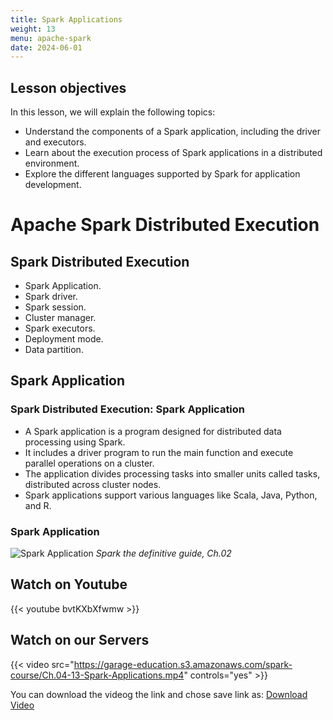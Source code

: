 ```yaml
---
title: Spark Applications
weight: 13
menu: apache-spark
date: 2024-06-01
---
```


## Lesson objectives

In this lesson, we will explain the following topics:
- Understand the components of a Spark application, including the driver and executors.
- Learn about the execution process of Spark applications in a distributed environment.
- Explore the different languages supported by Spark for application development.

# Apache Spark Distributed Execution

## Spark Distributed Execution

- Spark Application.
- Spark driver.
- Spark session.
- Cluster manager.
- Spark executors.
- Deployment mode.
- Data partition.

## Spark Application

### Spark Distributed Execution: Spark Application

- A Spark application is a program designed for distributed data processing using Spark.
- It includes a driver program to run the main function and execute parallel operations on a cluster.
- The application divides processing tasks into smaller units called tasks, distributed across cluster nodes.
- Spark applications support various languages like Scala, Java, Python, and R.

### Spark Application

![Spark Application](../Figures/chapter-04/SparkCourse.drawio.jpg)
*Spark the definitive guide, Ch.02*

## Watch on Youtube

{{< youtube bvtKXbXfwmw >}}

## Watch on our Servers

{{< video src="https://garage-education.s3.amazonaws.com/spark-course/Ch.04-13-Spark-Applications.mp4" controls="yes" >}}

You can download the videog the link and chose save link as: [Download Video](https://garage-education.s3.amazonaws.com/spark-course/Ch.04-13-Spark-Applications.mp4)
